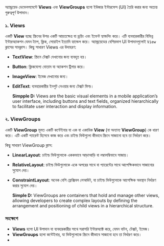 অ্যান্ড্রয়েড ডেভেলপমেন্টে **Views** এবং **ViewGroups** হলো ইউজার ইন্টারফেস (UI) তৈরি করার জন্য অত্যন্ত গুরুত্বপূর্ণ উপাদান।

### ১. **Views**
একটি **View** হচ্ছে স্ক্রিনের উপর একটি আয়তক্ষেত্র যা ড্রয়িং এবং ইভেন্ট হ্যান্ডলিং করে। এটি ব্যবহারকারীর বিভিন্ন ইন্টারঅ্যাকশন যেমন ট্যাপ, ক্লিক, সোয়াইপ ইত্যাদি হ্যান্ডেল করে। অ্যান্ড্রয়েডের বেশিরভাগ UI উপাদানগুলোই `View` ক্লাসের সাবক্লাস। কিছু সাধারণ Views এর উদাহরণ:

- **TextView**: স্ক্রিনে টেক্সট দেখানোর জন্য ব্যবহৃত হয়।
- **Button**: ক্লিকযোগ্য বোতাম যা অ্যাকশন ট্রিগার করে।
- **ImageView**: ইমেজ দেখানোর জন্য।
- **EditText**: ব্যবহারকারীর ইনপুট নেওয়ার জন্য টেক্সট ফিল্ড।

  **Simpple D:** Views are the basic visual elements in a mobile application’s user interface, including buttons and text fields, organized hierarchically to facilitate user interaction and display information.

### ২. **ViewGroups**
একটি **ViewGroup** মূলত একটি কন্টেইনার যা এক বা একাধিক **View** (বা অন্যান্য **ViewGroup**) কে ধারণ করে। এটি একটি প্যারেন্ট হিসেবে কাজ করে এবং চাইল্ড ভিউগুলো কীভাবে স্ক্রিনে সাজানো হবে তা নির্ধারণ করে।

কিছু সাধারণ ViewGroup ক্লাস:
- **LinearLayout**: চাইল্ড ভিউগুলোকে এককভাবে আড়াআড়ি বা লম্বালম্বিভাবে সাজায়।
- **RelativeLayout**: চাইল্ড ভিউগুলোকে একে অপরের সাথে বা প্যারেন্টের সাথে আপেক্ষিকভাবে সাজানোর সুযোগ দেয়।
- **ConstraintLayout**: অনেক বেশি ফ্লেক্সিবল লেআউট, যা চাইল্ড ভিউগুলোকে আপেক্ষিক অবস্থান নির্ধারণ করার সুযোগ দেয়।

  **Simple D:** ViewGroups are containers that hold and manage other views, allowing developers to create complex layouts by defining the arrangement and positioning of child views in a hierarchical structure.
  
### সংক্ষেপে
- **Views** হলো UI উপাদান যা ব্যবহারকারীর সাথে সরাসরি ইন্টারঅ্যাক্ট করে, যেমন বাটন, টেক্সট, ইমেজ।
- **ViewGroups** হলো কন্টেইনার, যা ভিউগুলোকে স্ক্রিনে কীভাবে সাজানো হবে তা নির্ধারণ করে।
- 
